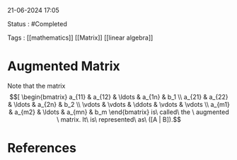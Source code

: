 
21-06-2024 17:05

Status : #Completed 

Tags : [[mathematics]] [[Matrix]] [[linear algebra]]

# Augmented Matrix


Note that the matrix
$$[ \begin{bmatrix}
    a_{11} & a_{12} & \ldots & a_{1n} & b_1 \\
    a_{21} & a_{22} & \ldots & a_{2n} & b_2 \\
    \vdots & \vdots & \ddots & \vdots & \vdots \\
    a_{m1} & a_{m2} & \ldots & a_{mn} & b_m
\end{bmatrix} 
is\ called\ the \ augmented \ matrix. It\  is\  represented\ as\  ([A | B]).$$



# References
